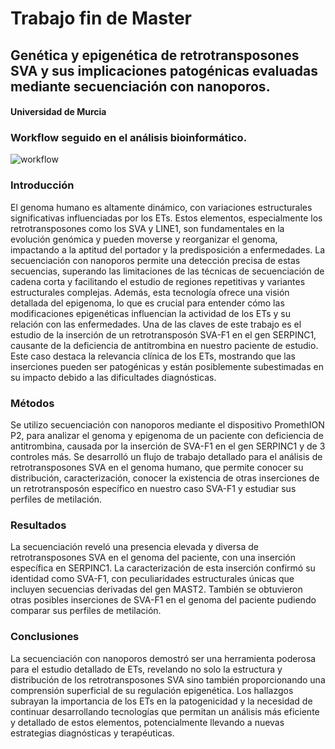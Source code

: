 # Trabajo fin de Master
## Genética y epigenética de retrotransposones SVA y sus implicaciones patogénicas evaluadas mediante secuenciación con nanoporos. 
#### Universidad de Murcia 

### Workflow seguido en el análisis bioinformático.
![workflow](https://github.com/evalopezf/Trabajo_fin_de_Master/assets/153935665/3a3ea4fc-6e45-4cac-af12-fcf11906977d)

### Introducción 
El genoma humano es altamente dinámico, con variaciones estructurales significativas influenciadas por los ETs. Estos elementos, especialmente los retrotransposones como los SVA y LINE1, son fundamentales en la evolución genómica y pueden moverse y reorganizar el genoma, impactando a la aptitud del portador y la predisposición a enfermedades. La secuenciación con nanoporos permite una detección precisa de estas secuencias, superando las limitaciones de las técnicas de secuenciación de cadena corta y facilitando el estudio de regiones repetitivas y variantes estructurales complejas. Además, esta tecnología ofrece una visión detallada del epigenoma, lo que es crucial para entender cómo las modificaciones epigenéticas influencian la actividad de los ETs y su relación con las enfermedades.
Una de las claves de este trabajo es el estudio de la inserción de un retrotransposón SVA-F1 en el gen SERPINC1, causante de la deficiencia de antitrombina en nuestro paciente de estudio. Este caso destaca la relevancia clínica de los ETs, mostrando que las inserciones pueden ser patogénicas y están posiblemente subestimadas en su impacto debido a las dificultades diagnósticas. 

### Métodos
Se utilizo secuenciación con nanoporos mediante el dispositivo PromethION P2, para analizar el genoma y epigenoma de un paciente con deficiencia de antitrombina, causada por la inserción de SVA-F1 en el gen SERPINC1 y de 3 controles más. Se desarrolló un flujo de trabajo detallado para el análisis de retrotransposones SVA en el genoma humano, que permite conocer su distribución, caracterización, conocer la existencia de otras inserciones de un retrotransposón específico en nuestro caso SVA-F1 y estudiar sus perfiles de metilación.

### Resultados
La secuenciación reveló una presencia elevada y diversa de retrotransposones SVA en el genoma del paciente, con una inserción específica en SERPINC1. La caracterización de esta inserción confirmó su identidad como SVA-F1, con peculiaridades estructurales únicas que incluyen secuencias derivadas del gen MAST2. También se obtuvieron otras posibles inserciones de SVA-F1 en el genoma del paciente pudiendo comparar sus perfiles de metilación.

### Conclusiones
La secuenciación con nanoporos demostró ser una herramienta poderosa para el estudio detallado de ETs, revelando no solo la estructura y distribución de los retrotransposones SVA sino también proporcionando una comprensión superficial de su regulación epigenética. Los hallazgos subrayan la importancia de los ETs en la patogenicidad y la necesidad de continuar desarrollando tecnologías que permitan un análisis más eficiente y detallado de estos elementos, potencialmente llevando a nuevas estrategias diagnósticas y terapéuticas.
